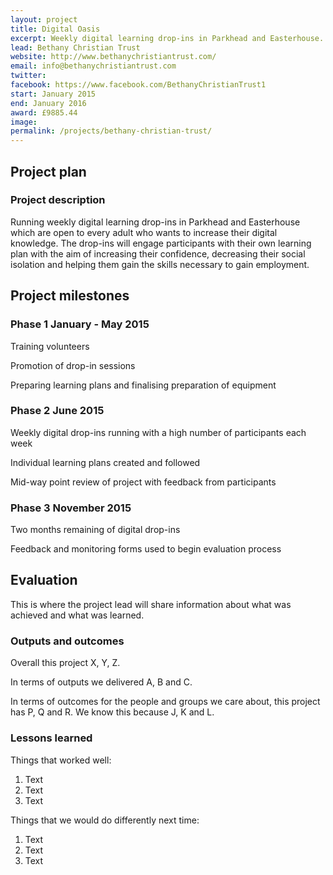 ```yaml
---
layout: project
title: Digital Oasis
excerpt: Weekly digital learning drop-ins in Parkhead and Easterhouse.
lead: Bethany Christian Trust
website: http://www.bethanychristiantrust.com/
email: info@bethanychristiantrust.com
twitter: 
facebook: https://www.facebook.com/BethanyChristianTrust1
start: January 2015
end: January 2016
award: £9885.44
image:
permalink: /projects/bethany-christian-trust/ 
---
```


## Project plan

### Project description

Running weekly digital learning drop-ins in Parkhead and Easterhouse which are open to every adult who wants to increase their digital knowledge. The drop-ins will engage participants with their own learning plan with the aim of increasing their confidence, decreasing their social isolation and helping them gain the skills necessary to gain employment. 


## Project milestones

### Phase 1 January - May 2015

Training volunteers

Promotion of drop-in sessions

Preparing learning plans and finalising preparation of equipment


### Phase 2 June 2015 

Weekly digital drop-ins running with a high number of participants each week

Individual learning plans created and followed

Mid-way point review of project with feedback from participants


### Phase 3 November 2015

Two months remaining of digital drop-ins 

Feedback and monitoring forms used to begin evaluation process

## Evaluation

This is where the project lead will share information about what was achieved and what was learned.

### Outputs and outcomes

Overall this project X, Y, Z.

In terms of outputs we delivered A, B and C.

In terms of outcomes for the people and groups we care about, this project has P, Q and R. We know this because J, K and L.

### Lessons learned

Things that worked well:

1. Text
2. Text
3. Text

Things that we would do differently next time:

1. Text
2. Text
3. Text
